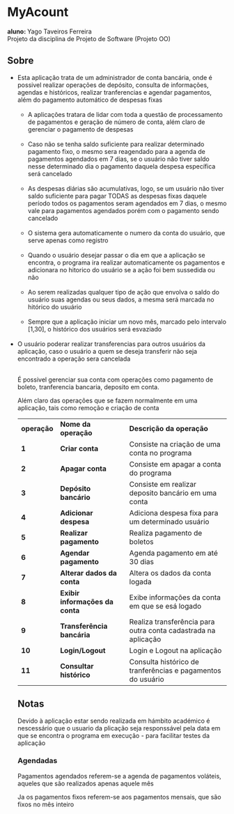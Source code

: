 # MyAcount
<b>aluno: </b>Yago Taveiros Ferreira
<br>
Projeto da disciplina de Projeto de Software (Projeto OO)
<h2>Sobre</h2>
<ul>
  <li>Esta aplicação trata de um administrador de conta bancária, onde é possivel realizar operações de depósito, consulta de informações, agendas e históricos, realizar tranferencias e agendar pagamentos, além do pagamento automático de despesas fixas<br>
    <ul>
      <br>
      <li>A aplicações tratara de lidar com toda a questão de processamento de pagamentos e geração de número de conta, além claro de gerenciar o pagamento de despesas</li><br>
      <li>Caso não se tenha saldo suficiente para realizar determinado pagamento fixo, o mesmo sera reagendado para a agenda de pagamentos agendados em 7 dias, se o usuário não tiver saldo nesse determinado dia o pagamento daquela despesa específica será cancelado</li><br>
      <li>As despesas diárias são acumulativas, logo, se um usuário não tiver saldo suficiente para pagar TODAS as despesas fixas daquele período todos os pagamentos seram agendados em 7 dias, o mesmo vale para pagamentos agendados porém com o pagamento sendo cancelado</li><br>
      <li>O sistema gera automaticamente o numero da conta do usuário, que serve apenas como registro</li><br>
      <li>Quando o usuário desejar passar o dia em que a aplicação se encontra, o programa ira realizar automaticamente os pagamentos e adicionara no hitorico do usuário se a ação foi bem sussedida ou não</li><br>
      <li>Ao serem realizadas qualquer tipo de ação que envolva o saldo do usuário suas agendas ou seus dados, a mesma será marcada no hitórico do usuário</li><br>
      <li>Sempre que a aplicação iniciar um novo mês, marcado pelo intervalo [1,30], o histórico dos usuários será esvaziado</li><br>
    </ul>
   </li>
   <li>O usuário poderar realizar transferencias para outros usuários da aplicação, caso o usuário a quem se deseja transferir não seja encontrado a operação sera cancelada</li><br>

<p>É possivel gerenciar sua conta com operações como pagamento de boleto, tranferencia bancaria, deposito em conta.</p>
<p>Além claro das operações que se fazem normalmente em uma aplicação, tais como remoção e criação de conta</p>

<table>
  <tr>
    <td><b>operação</b></td>
    <td><b>Nome da operação</b></td>
    <td><b>Descrição da operação</b></td>
  </tr>
  <tr>
    <td><b>1</b></td>
    <td><b>Criar conta</b></td>
    <td>Consiste na criação de uma conta no programa</td>
  </tr>
  <tr>
    <td><b>2</b></td>
    <td><b>Apagar conta</b></td>
    <td>Consiste em apagar a conta do programa</td>
  </tr>
  <tr>
    <td><b>3</b></td>
    <td><b>Depósito bancário</b></td>
    <td>Consiste em realizar deposito bancário em uma conta</td>
  </tr>
  <tr>
    <td><b>4</b></td>
    <td><b>Adicionar despesa</b></td>
    <td>Adiciona despesa fixa para um determinado usuário</td>
  </tr>
  <tr>
    <td><b>5</b></td>
    <td><b>Realizar pagamento</b></td>
    <td>Realiza pagamento de boletos</td>
  </tr>
  <tr>
    <td><b>6</b></td>
    <td><b>Agendar pagamento</b></td>
    <td>Agenda pagamento em até 30 dias</td>
  </tr>
  <tr>
    <td><b>7</b></td>
    <td><b>Alterar dados da conta</b></td>
    <td>Altera os dados da conta logada</td>
  </tr>
  <tr>
    <td><b>8</b></td>
    <td><b>Exibir informações da conta</b></td>
    <td>Exibe informações da conta em que se esá logado</td>
  </tr>
  <tr>
    <td><b>9</b></td>
    <td><b>Transferência bancária</b></td>
    <td>Realiza transferência para outra conta cadastrada na aplicação</td>
  </tr>
  <tr>
    <td><b>10</b></td>
    <td><b>Login/Logout</b></td>
    <td>Login e Logout na aplicação</td>
  </tr>
  <tr>
    <td><b>11</b></td>
    <td><b>Consultar histórico</b></td>
    <td>Consulta histórico de tranferências e pagamentos do usuário</td>
  </tr>
</table>
  
  <h2>Notas</h2>
  
  <p>Devido à aplicação estar sendo realizada em hámbito académico é nescessário que o usuario da plicação seja responssável pela data em que se encontra o programa em execução - para facilitar testes da aplicação</p>

  <h3>Agendadas</h3>
  	<p>Pagamentos agendados referem-se a agenda de pagamentos voláteis, aqueles que são realizados apenas aquele mês</p>
  	<p>Ja os pagamentos fixos referem-se aos pagamentos mensais, que são fixos no mês inteiro</p>

